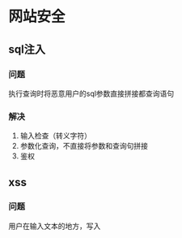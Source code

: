 # 网站安全



## sql注入

### 问题

执行查询时将恶意用户的sql参数直接拼接都查询语句

### 解决

1. 输入检查（转义字符）
2. 参数化查询，不直接将参数和查询句拼接
3. 鉴权

## xss

### 问题

用户在输入文本的地方，写入<script>脚本

### 解决

对接收到的文本做检查，直接解析成字符串

## csrf（跨站请求伪造）

### 问题

利用img src等dom元素可以跨域的机制，对得到认证的网站发请求

### 解决

1. 检查请求头中的referer
2. 在cookie上加入samesite配置
3. csrf token

## json劫持

### 问题

只要能获得使用者权限，并调用获取资料的 API，再加上改写原生的 JavaScript 对象，就可以窃取用户的敏感信息。

### 解决

1. API 的响应内容开头为for(;;); 立即执行script脚本

2. 鉴权加入csrf token